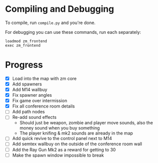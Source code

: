 # Compiling and Debugging
To compile, run `compile.py` and you're done.

For debugging you can use these commands, run each separately:
```
loadmod zm_frontend
exec zm_frontend
```

# Progress
- [x] Load into the map with zm core
- [x] Add spawners
- [x] Add M14 wallbuy
- [x] Fix spawner angles
- [x] Fix game over intermission
- [x] Fix all conference room details
- [ ] Add path nodes
- [ ] Re-add sound effects
	- Should just be weapon, zombie and player move sounds, also the money sound when you buy something
	- The player knifing & mk2 sounds are already in the map
- [ ] Add quick revive to the control panel next to M14
- [ ] Add semtex wallbuy on the outside of the conference room wall
- [ ] Add the Ray Gun Mk2 as a reward for getting to 30
- [ ] Make the spawn window impossible to break